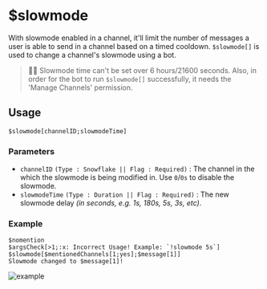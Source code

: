 # $slowmode
With slowmode enabled in a channel, it'll limit the number of messages a user is able to send in a channel based on a timed cooldown. `$slowmode[]` is used to change a channel's slowmode using a bot.
> 🧙‍♂️ Slowmode time can't be set over 6 hours/21600 seconds. Also, in order for the bot to run `$slowmode[]` successfully, it needs the 'Manage Channels' permission.

## Usage
```
$slowmode[channelID;slowmodeTime]
```

### Parameters 
- `channelID` `(Type : Snowflake || Flag : Required)` : The channel in the which the slowmode is being modified in. Use `0`/`0s` to disable the slowmode.
- `slowmodeTime` `(Type : Duration || Flag : Required)` : The new slowmode delay *(in seconds, e.g. 1s, 180s, 5s, 3s, etc)*.

### Example
```
$nomention
$argsCheck[>1;:x: Incorrect Usage! Example: `!slowmode 5s`]
$slowmode[$mentionedChannels[1;yes];$message[1]]
Slowmode changed to $message[1]!
```

![example](https://user-images.githubusercontent.com/69215413/126920569-eef1a425-e57d-4062-ba1f-84a09c17ed84.png)
